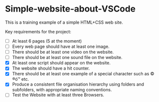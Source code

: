 # Simple-website-about-VSCode

This is a training example of a simple HTML+CSS web site.

Key requirements for the project:

- [ ] At least 6 pages (5 at the moment)
- [ ] Every web page should have at least one image.
- [ ] There should be at least one video on the website.
- [ ] There should be at least one sound file on the website.
- [x] At least one script should appear on the website.
- [x] The website should have a hit counter.
- [x] There should be at least one example of a special character such as © ®ό™ etc.
- [x] Produce a consistent file organisation hierarchy using folders and subfolders, with appropriate naming conventions.
- [ ] Test the Website with at least three Browsers.
